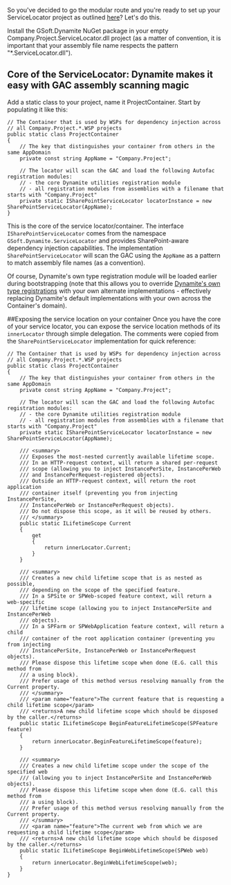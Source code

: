 So you've decided to go the modular route and you're ready to set up your ServiceLocator project as outlined [here](https://github.com/GSoft-SharePoint/Dynamite/wiki/How-to-break-up-your-solution-in-many-Visual-Studio-projects-with-their-own-responsibilities#all-aboard-the-modular-train)? Let's do this.

Install the GSoft.Dynamite NuGet package in your empty Company.Project.ServiceLocator.dll project (as a matter of convention, it is important that your assembly file name respects the pattern "*.ServiceLocator.dll").

## Core of the ServiceLocator: Dynamite makes it easy with GAC assembly scanning magic

Add a static class to your project, name it ProjectContainer. Start by populating it like this:

```
// The Container that is used by WSPs for dependency injection across 
// all Company.Project.*.WSP projects
public static class ProjectContainer
{
    // The key that distinguishes your container from others in the same AppDomain
    private const string AppName = "Company.Project";

    // The locator will scan the GAC and load the following Autofac registration modules:
    // - the core Dynamite utilities registration module
    // - all registration modules from assemblies with a filename that starts with "Company.Project"
    private static ISharePointServiceLocator locatorInstance = new SharePointServiceLocator(AppName);
}
```

This is the core of the service locator/container. The interface ```ISharePointServiceLocator``` comes from the namespace ```GSoft.Dynamite.ServiceLocator``` and provides SharePoint-aware dependency injection capabilities. The implementation ```SharePointServiceLocator``` will scan the GAC using the ```AppName``` as a pattern to match assembly file names (as a convention). 

Of course, Dynamite's own type registration module will be loaded earlier during bootstrapping (note that this allows you to override [Dynamite's own type registrations](https://github.com/GSoft-SharePoint/Dynamite/blob/develop/Source/GSoft.Dynamite/ServiceLocator/AutofacDynamiteRegistrationModule.cs) with your own alternate implementations - effectively replacing Dynamite's default implementations with your own across the Container's domain).

##Exposing the service location on your container
Once you have the core of your service locator, you can expose the service location methods of its ```innerLocator``` through simple delegation. The comments were copied from the ```SharePointServiceLocator``` implementation for quick reference:

```
// The Container that is used by WSPs for dependency injection across 
// all Company.Project.*.WSP projects
public static class ProjectContainer
{
    // The key that distinguishes your container from others in the same AppDomain
    private const string AppName = "Company.Project";

    // The locator will scan the GAC and load the following Autofac registration modules:
    // - the core Dynamite utilities registration module
    // - all registration modules from assemblies with a filename that starts with "Company.Project"
    private static ISharePointServiceLocator locatorInstance = new SharePointServiceLocator(AppName);

    /// <summary>
    /// Exposes the most-nested currently available lifetime scope.
    /// In an HTTP-request context, will return a shared per-request
    /// scope (allowing you to inject InstancePerSite, InstancePerWeb
    /// and InstancePerRequest-registered objects).
    /// Outside an HTTP-request context, will return the root application
    /// container itself (preventing you from injecting InstancePerSite,
    /// InstancePerWeb or InstancePerRequest objects).
    /// Do not dispose this scope, as it will be reused by others.
    /// </summary>
    public static ILifetimeScope Current
    {
        get
        {
            return innerLocator.Current;
        }
    }

    /// <summary>
    /// Creates a new child lifetime scope that is as nested as possible,
    /// depending on the scope of the specified feature.
    /// In a SPSite or SPWeb-scoped feature context, will return a web-specific
    /// lifetime scope (allowing you to inject InstancePerSite and InstancePerWeb
    /// objects).
    /// In a SPFarm or SPWebApplication feature context, will return a child
    /// container of the root application container (preventing you from injecting
    /// InstancePerSite, InstancePerWeb or InstancePerRequest objects).
    /// Please dispose this lifetime scope when done (E.G. call this method from
    /// a using block).
    /// Prefer usage of this method versus resolving manually from the Current property.
    /// </summary>
    /// <param name="feature">The current feature that is requesting a child lifetime scope</param>
    /// <returns>A new child lifetime scope which should be disposed by the caller.</returns>
    public static ILifetimeScope BeginFeatureLifetimeScope(SPFeature feature)
    {
        return innerLocator.BeginFeatureLifetimeScope(feature);
    }

    /// <summary>
    /// Creates a new child lifetime scope under the scope of the specified web
    /// (allowing you to inject InstancePerSite and InstancePerWeb objects).
    /// Please dispose this lifetime scope when done (E.G. call this method from
    /// a using block).
    /// Prefer usage of this method versus resolving manually from the Current property.
    /// </summary>
    /// <param name="feature">The current web from which we are requesting a child lifetime scope</param>
    /// <returns>A new child lifetime scope which should be disposed by the caller.</returns>
    public static ILifetimeScope BeginWebLifetimeScope(SPWeb web)
    {
        return innerLocator.BeginWebLifetimeScope(web);
    }
}
```
